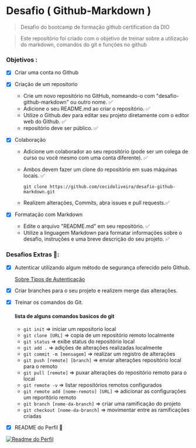 # Desafio ( Github-Markdown )
> Desafio do bootcamp de formação github certification da DIO

> Este repositório foi criado com o objetivo de treinar sobre a utilização do markdown, comandos do git e funções no github

### Objetivos :

- [x] Criar uma conta no Github

- [x] Criação de um repositorio
    - Crie um novo repositório no GitHub, nomeando-o com "desafio-github-markdown" ou outro nome. ✅
    - Adicione o seu README.md ao criar o repositório. ✅
    - Utilize o Github.dev para editar seu projeto diretamente com o editor web do Github. ✅
    - repositório deve ser público. ✅

- [x] Colaboração
    - Adicione um colaborador ao seu repositório (pode ser um colega de curso ou você mesmo com uma conta diferente). ✅
    - Ambos devem fazer um clone do repositório em suas máquinas locais. ✅
      
      `git clone https://github.com/cecidoliveira/desafio-github-markdown.git`
      
    - Realizem alterações, Commits, abra issues e pull requests.✅

- [x] Formatação com Markdown
    - Edite o arquivo "README.md" em seu repositório. ✅
    - Utilize a linguagem Markdown para formatar informações sobre o desafio, instruções e uma breve descrição do seu projeto. ✅

### Desafios Extras 🚀:

- [x] Autenticar utilizando algum método de segurança oferecido pelo Github.

    [Sobre Tipos de Autenticação](https://github.com/cecidoliveira/desafio-github-markdown/blob/main/auths.md)

- [x] Criar branches para o seu projeto e realizem merge das alterações.
- [x] Treinar os comandos do Git.
    #### lista de alguns comandos basicos do git 
    - `git init` => iniciar um repositorio local 
    - `git clone [URL]` => copia de um repositório remoto localmente 
    - `git status` => exibe status do repositório local 
    - `git add .` => adições de alterações realizadas localmente 
    - `git commit -m [mensagem]` => realizar um registro de alterações 
    - `git push [remote] [branch]` => enviar alterações repositório local para o remoto 
    - `git pull [remote]` => puxar alterações do repositório remoto para o local 
    - `git remote -v` => listar repositórios remotos configurados
    - `git remote add [nome-remoto] [URL]` => adicionar as configurações um reporitório remoto 
    - `git branch [nome-da-branch]` => criar uma ramificação do projeto 
    - `git checkout [nome-da-branch]` => movimentar entre as ramificações criadas
    
- [x] README do Perfil 👀

[![Readme do Perfil](https://img.shields.io/badge/github-%23121011.svg?style=for-the-badge&logo=github&logoColor=white)](https://github.com/cecidoliveira/cecidoliveira)
